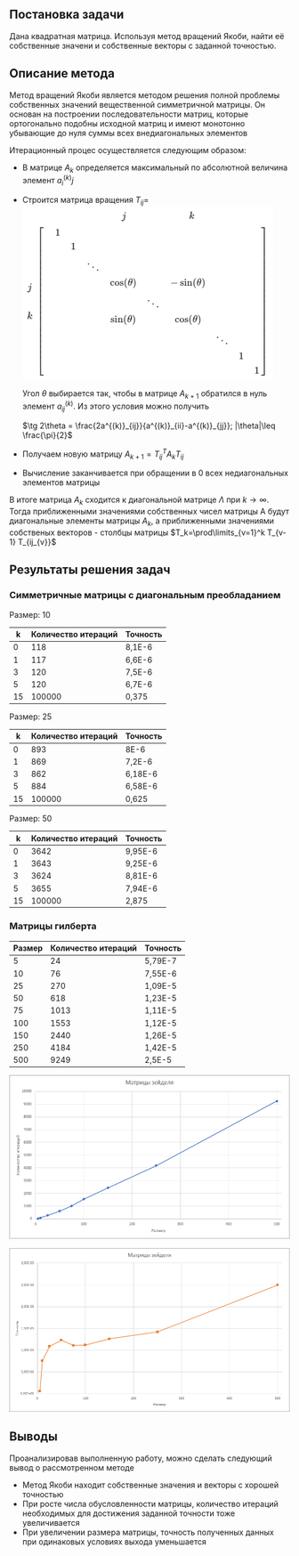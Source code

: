 ## Постановка задачи

Дана квадратная матрица. Используя метод вращений Якоби, найти её собственные значени и собственные векторы с заданной точностью.

## Описание метода

Метод вращений Якоби является методом решения полной проблемы собственных значений вещественной симметричной матрицы. Он основан на построении последовательности матриц, которые ортогонально подобны исходной матриц и имеют монотонно убывающие до нуля суммы всех внедиагональных элементов

Итерационный процес осуществляется следующим образом:

* В матрице $A_k$ определяется максимальный по абсолютной величина элемент $a^{(k)}_ij$
* Строится матрица вращения $T_{ij}=$ ![](img/matrix.png)
  
  Угол $\theta$ выбирается так, чтобы в матрице $A_{k+1}$ обратился в нуль элемент $a^{(k)}_{ij}$. Из этого условия можно получить

  $\tg 2\theta = \frac{2a^{(k)}_{ij}}{a^{(k)}_{ii}-a^{(k)}_{jj}}; |\theta|\leq \frac{\pi}{2}$

* Получаем новую матрицу $A_{k+1}=T^T_{ij}A_kT_{ij}$
* Вычисление заканчивается при обращении в 0 всех недиагональных элементов матрицы

В итоге матрица $A_k$ сходится к диагональной матрице $\Lambda$ при $k\to\infty$. Тогда приближенными значениями собственных чисел матрицы A будут диагональные элементы матрицы $A_k$, а приближенными значениями собственых векторов - столбцы матрицы $T_k=\prod\limits_{v=1}^k T_{v-1} T_{ij_{v}}$

## Результаты решения задач

### Симметричные матрицы с диагональным преобладанием

Размер: 10

| k | Количество итераций | Точность |
| --- | --- | --- |
| 0 | 118 | 8,1E-6 |
| 1 | 117 | 6,6E-6 |
| 3 | 120 | 7,5E-6 |
| 5 | 120 | 6,7E-6 |
| 15 | 100000 | 0,375 |

Размер: 25

| k | Количество итераций | Точность |
| --- | --- | --- |
| 0 | 893 | 8E-6 |
| 1 | 869 | 7,2E-6 |
| 3 | 862 | 6,18E-6 |
| 5 | 884 | 6,58E-6 |
| 15 | 100000 | 0,625 |

Размер: 50

| k | Количество итераций | Точность |
| --- | --- | --- |
| 0 | 3642 | 9,95E-6 |
| 1 | 3643 | 9,25E-6 |
| 3 | 3624 | 8,81E-6 |
| 5 | 3655 | 7,94E-6 |
| 15 | 100000 | 2,875 |

### Матрицы гилберта

| Размер | Количество итераций | Точность |
| --- | --- | --- |
| 5 | 24 | 5,79E-7 |
| 10 | 76 | 7,55E-6 |
| 25 | 270 | 1,09E-5 |
| 50 | 618 | 1,23E-5 |
| 75 | 1013 | 1,11E-5 |
| 100 | 1553 | 1,12E-5 |
| 150 | 2440 | 1,26E-5 |
| 250 | 4184 | 1,42E-5 |
| 500 | 9249 | 2,5E-5 |

![](img/graphOne.png)

![](img/graphTwo.png)

## Выводы

Проанализировав выполненную работу, можно сделать следующий вывод о рассмотренном методе

* Метод Якоби находит собственные значения и векторы с хорошей точностью
* При росте числа обусловленности матрицы, количество итераций необходимых для достижения заданной точности тоже увеличивается
* При увеличении размера матрицы, точность полученных данных при одинаковых условиях выхода уменьшается